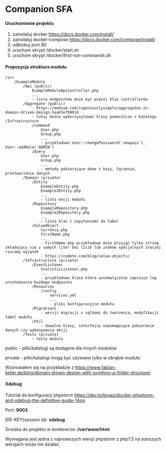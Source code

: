 # Companion SFA

#### Uruchomienie projektu
1. zainstaluj docker https://docs.docker.com/install/
2. zainstaluj docker-compose https://docs.docker.com/compose/install/
3. odblokuj port 80
4. uruchom skrypt /docker/start.sh
5. uruchom skrypt /docker/first-run-commands.sh

#### Propozycja struktura modułu
    /src
        /ExampleModule
            /Api (public) 
                ExampleModuleApiController.php
                ...
                - lista endpointów może być więcej klas controllerów
            /Aggregate (public)
                - https://medium.com/ingeniouslysimple/aggregates-in-domain-driven-design-5aab3ef9901d
                - tutaj można wykorzysytawać klasy pomocnicze z katalogu /Infrastructure
                /Command
                    User.php
                    Group.php
                    ...
                    - przykładowo User::changePasssword('newpass'), User::addRole('ADMIN') 
                /Query
                    User.php
                    Group.php
                    ...
                    - metody pobierające dane z bazy, łączenie, przetwarzanie danych
            /Domain (private)
                /Entity
                    ExampleEntity.php
                    Example2Entity.php
                    ...
                    - lista encji modułu
                /Repository
                    ExampleRepository.php
                    Example2Repository.php
                    ...
                    - lista klas z zapytaniami do tabel
                /ValueObject
                    Currency.php
                    FirstName.php
                    ...
                    - FirstName.php przykładowo może przyjąć tylko string składający się z samych liter bez liczb lub znaków specjalnych inaczej rzucamy wyjątek
                    - https://codete.com/blog/value-objects/
            /Infrastructure (private)
                /EventListener
                    StatisticListener.php
                    ...
                    - przykładowo klasa która automatycznie zapisuje log uruchomienia każdego endpointu
                /Resources
                    /config
                        services.yml
                        ...
                        - pliki konfiguracyjne modułu
                /Migrations
                    - wersji migracji z sqlkami do tworzenia, modyfikacji tabel modułu
                /Util
                    - dowolne klasy, interfejsy wspomagające pobieranie danych czy wykonywania akcji
            /Tests (private)
                - testy modulu
                    
public - pliki/katalogi są dostępne dla innych modułów

private - pliki/katalogi mogą być używane tylko w obrębie modułu

Wzorowałem się na przykładzie z https://www.fabian-keller.de/blog/domain-driven-design-with-symfony-a-folder-structure/

#### Xdebug
Tutorial do konfiguracji phpstorm https://dev.to/brpaz/docker-phpstorm-and-xdebug-the-definitive-guide-14og

Port: **9003**

IDE-KEY(session id): **xdebug**

Ścieżka do projektu w kontenerze: **/var/www/html**

Wymagana jest jedna z najnowszych wersji phpstorm z php7.3 na starszych wersjach może nie działać
